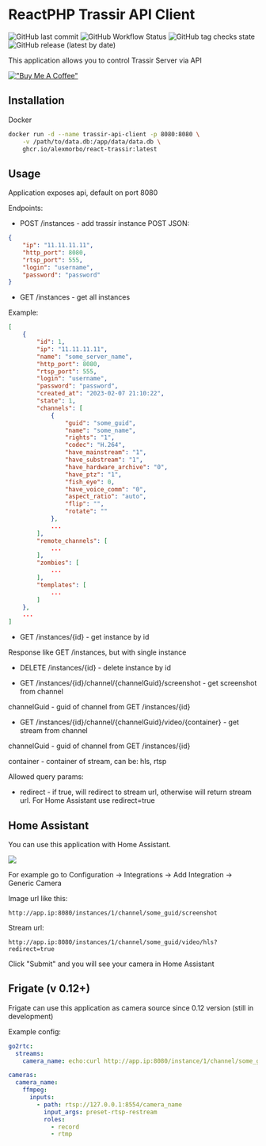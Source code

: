 # ReactPHP Trassir API Client

![GitHub last commit](https://img.shields.io/github/last-commit/alexmorbo/react-trassir)
![GitHub Workflow Status](https://img.shields.io/github/actions/workflow/status/alexmorbo/react-trassir/docker-publish.yml)
![GitHub tag checks state](https://img.shields.io/github/checks-status/alexmorbo/react-trassir/0.1.0)
![GitHub release (latest by date)](https://img.shields.io/github/v/release/alexmorbo/react-trassir)

This application allows you to control Trassir Server via API

[!["Buy Me A Coffee"](https://www.buymeacoffee.com/assets/img/custom_images/orange_img.png)](https://www.buymeacoffee.com/alexmorbo)

## Installation

Docker
```bash
docker run -d --name trassir-api-client -p 8080:8080 \
    -v /path/to/data.db:/app/data/data.db \
    ghcr.io/alexmorbo/react-trassir:latest
```

## Usage

Application exposes api, default on port 8080

Endpoints:
- POST /instances - add trassir instance
POST JSON:
```json
{
    "ip": "11.11.11.11",
    "http_port": 8080,
    "rtsp_port": 555,
    "login": "username",
    "password": "password"
}
```

- GET /instances - get all instances

Example:
```json
[
	{
		"id": 1,
		"ip": "11.11.11.11",
		"name": "some_server_name",
		"http_port": 8080,
		"rtsp_port": 555,
		"login": "username",
		"password": "password",
		"created_at": "2023-02-07 21:10:22",
		"state": 1,
		"channels": [
			{
				"guid": "some_guid",
				"name": "some_name",
				"rights": "1",
				"codec": "H.264",
				"have_mainstream": "1",
				"have_substream": "1",
				"have_hardware_archive": "0",
				"have_ptz": "1",
				"fish_eye": 0,
				"have_voice_comm": "0",
				"aspect_ratio": "auto",
				"flip": "",
				"rotate": ""
			},
			...
		],
		"remote_channels": [
		    ...
		],
		"zombies": [
			...
		],
		"templates": [
		    ...
		]
	},
	...
]
```

- GET /instances/{id} - get instance by id

Response like GET /instances, but with single instance

- DELETE /instances/{id} - delete instance by id

- GET /instances/{id}/channel/{channelGuid}/screenshot - get screenshot from channel

channelGuid - guid of channel from GET /instances/{id}

- GET /instances/{id}/channel/{channelGuid}/video/{container} - get stream from channel

channelGuid - guid of channel from GET /instances/{id}

container - container of stream, can be: hls, rtsp

Allowed query params:
- redirect - if true, will redirect to stream url, otherwise will return stream url.
For Home Assistant use redirect=true

## Home Assistant
You can use this application with Home Assistant.

[<img src="https://my.home-assistant.io/badges/config_flow_start.svg">](https://my.home-assistant.io/redirect/config_flow_start?domain=generic)

For example go to Configuration -> Integrations -> Add Integration -> Generic Camera

Image url like this:
```
http://app.ip:8080/instances/1/channel/some_guid/screenshot
```
Stream url:
```
http://app.ip:8080/instances/1/channel/some_guid/video/hls?redirect=true
```
Click "Submit" and you will see your camera in Home Assistant

## Frigate (v 0.12+)
Frigate can use this application as camera source since 0.12 version (still in development)

Example config:
```yaml
go2rtc:
  streams:
    camera_name: echo:curl http://app.ip:8080/instance/1/channel/some_guid/video/rtsp

cameras:
  camera_name:
    ffmpeg:
      inputs:
        - path: rtsp://127.0.0.1:8554/camera_name
          input_args: preset-rtsp-restream
          roles:
            - record
            - rtmp
```
